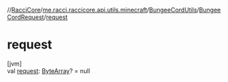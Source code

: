 //[RacciCore](../../../../index.md)/[me.racci.raccicore.api.utils.minecraft](../../index.md)/[BungeeCordUtils](../index.md)/[BungeeCordRequest](index.md)/[request](request.md)

# request

[jvm]\
val [request](request.md): [ByteArray](https://kotlinlang.org/api/latest/jvm/stdlib/kotlin/-byte-array/index.html)? = null
